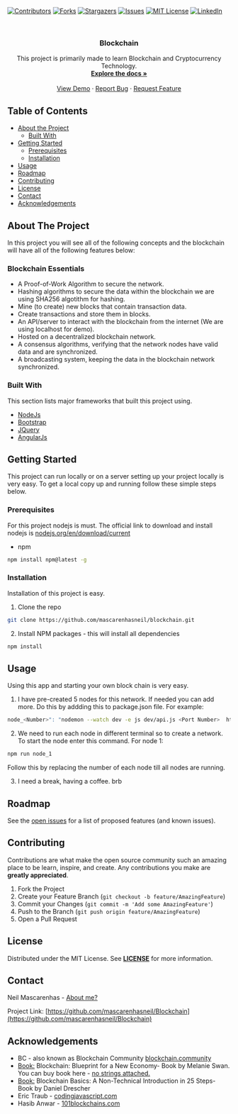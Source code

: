 <!-- PROJECT SHIELDS -->
<!--
*** I'm using markdown "reference style" links for readability.
*** Reference links are enclosed in brackets [ ] instead of parentheses ( ).
*** See the bottom of this document for the declaration of the reference variables
*** for contributors-url, forks-url, etc. This is an optional, concise syntax you may use.
*** https://www.markdownguide.org/basic-syntax/#reference-style-links
-->
[![Contributors][contributors-shield]][contributors-url]
[![Forks][forks-shield]][forks-url]
[![Stargazers][stars-shield]][stars-url]
[![Issues][issues-shield]][issues-url]
[![MIT License][license-shield]][license-url]
[![LinkedIn][linkedin-shield]][linkedin-url]



<!-- PROJECT LOGO -->
<br />
<p align="center">

  <h3 align="center">Blockchain</h3>

  <p align="center">
    This project is primarily made to learn Blockchain and Cryptocurrency Technology. 
    <br />
    <a href="https://github.com/mascarenhasneil/Blockchain/blob/master/Readme.md"><strong>Explore the docs »</strong></a>
    <br />
    <br />
    <a href="https://github.com/mascarenhasneil/Blockchain">View Demo</a>
    ·
    <a href="https://github.com/mascarenhasneil/Blockchain/issues">Report Bug</a>
    ·
    <a href="https://github.com/mascarenhasneil/Blockchain/issues">Request Feature</a>
  </p>
</p>



<!-- TABLE OF CONTENTS -->
## Table of Contents

* [About the Project](#about-the-project)
  * [Built With](#built-with)
* [Getting Started](#getting-started)
  * [Prerequisites](#prerequisites)
  * [Installation](#installation)
* [Usage](#usage)
* [Roadmap](#roadmap)
* [Contributing](#contributing)
* [License](#license)
* [Contact](#contact)
* [Acknowledgements](#acknowledgements)




<!-- ABOUT THE PROJECT -->
## About The Project

In this project you will see all of the following concepts and the blockchain will have all of the following features below:

### Blockchain Essentials

* A Proof-of-Work Algorithm to secure the network.
* Hashing algorithms to secure the data within the blockchain we are using SHA256 algotithm for hashing.
* Mine (to create) new blocks that contain transaction data.
* Create transactions and store them in blocks.
* An API/server to interact with the blockchain from the internet (We are using localhost for demo).
* Hosted on a decentralized blockchain network.
* A consensus algorithms, verifying that the network nodes have valid data and are synchronized.
* A broadcasting system, keeping the data in the blockchain network synchronized.


### Built With
This section lists major frameworks that built this project using. 

* [NodeJs](https://nodejs.org)
* [Bootstrap](https://getbootstrap.com)
* [JQuery](https://jquery.com)
* [AngularJs](https://angularjs.org/)



<!-- GETTING STARTED -->
## Getting Started

This project can run locally or on a server setting up your project locally is very easy.
To get a local copy up and running follow these simple steps below.


### Prerequisites

For this project nodejs is must. The official link to download and install nodejs is [nodejs.org/en/download/current](https://nodejs.org/en/download/current)


* npm
```sh
npm install npm@latest -g
```


### Installation

Installation of this project is easy. 

1. Clone the repo
```sh
git clone https://github.com/mascarenhasneil/blockchain.git
```

2. Install NPM packages - this will install all dependencies 
```sh
npm install
```


<!-- USAGE EXAMPLES -->
## Usage

Using this app and starting your own block chain is very easy.

1. I have pre-created 5 nodes for this network. If needed you can add more. Do this  by addding this to package.json file.
For example:
```sh
node_<Number>": "nodemon --watch dev -e js dev/api.js <Port Number>  http://localhost:<Port Number>"
```

2. We need to run each node in different terminal so to create a network. To start the node enter this command. 
For node 1:
```sh
npm run node_1
```
Follow this by replacing the number of each node till all nodes are running.


3. I need a break, having a coffee. brb





<!-- ROADMAP -->
## Roadmap

See the [open issues](https://github.com/mascarenhasneil/Blockchain/issues) for a list of proposed features (and known issues).



<!-- CONTRIBUTING -->
## Contributing

Contributions are what make the open source community such an amazing place to be learn, inspire, and create. Any contributions you make are **greatly appreciated**.

1. Fork the Project
2. Create your Feature Branch (`git checkout -b feature/AmazingFeature`)
3. Commit your Changes (`git commit -m 'Add some AmazingFeature'`)
4. Push to the Branch (`git push origin feature/AmazingFeature`)
5. Open a Pull Request



<!-- LICENSE -->
## License

Distributed under the MIT License. See **[LICENSE](https://github.com/mascarenhasneil/Blockchain/blob/master/LICENSE)** for more information.



<!-- CONTACT -->
## Contact

Neil Mascarenhas - [About me?](https://about.me/neilmascarenhas)

Project Link: [https://github.com/mascarenhasneil/Blockchain](https://github.com/mascarenhasneil/Blockchain)


<!-- ACKNOWLEDGEMENTS -->
## Acknowledgements
* BC - also known as Blockchain Community [blockchain.community](https://blockchain.community/)
* [Book:](https://g.co/kgs/6bsWDA) Blockchain: Blueprint for a New Economy- Book by Melanie Swan. You can buy book here - [no strings attached.](http://shop.oreilly.com/product/0636920037040.do) 
* [Book:](https://g.co/kgs/auGnMY) Blockchain Basics: A Non-Technical Introduction in 25 Steps- Book by Daniel Drescher
* Eric Traub - [codingjavascript.com](https://codingjavascript.com/)
* Hasib Anwar - [101blockchains.com](https://101blockchains.com/ultimate-blockchain-technology-guide/)





<!-- MARKDOWN LINKS & IMAGES -->
<!-- https://www.markdownguide.org/basic-syntax/#reference-style-links 
https://github.com/mascarenhasneil/Blockchain
-->
[contributors-shield]: https://img.shields.io/github/contributors/mascarenhasneil/Blockchain.svg?style=flat-square
[contributors-url]: https://github.com/mascarenhasneil/Blockchain/graphs/contributors
[forks-shield]: https://img.shields.io/github/forks/mascarenhasneil/Blockchain.svg?style=flat-square
[forks-url]: https://github.com/mascarenhasneil/Blockchain/network/members
[stars-shield]: https://img.shields.io/github/stars/mascarenhasneil/Blockchain.svg?style=flat-square
[stars-url]: https://github.com/mascarenhasneil/Blockchain/stargazers
[issues-shield]: https://img.shields.io/github/issues/mascarenhasneil/Blockchain.svg?style=flat-square
[issues-url]: https://github.com/mascarenhasneil/Blockchain/issues
[license-shield]: https://img.shields.io/github/license/mascarenhasneil/Blockchain.svg?style=flat-square
[license-url]: https://github.com/mascarenhasneil/Blockchain/blob/master/LICENSE
[linkedin-shield]: https://img.shields.io/badge/-LinkedIn-black.svg?style=flat-square&logo=linkedin&colorB=555
[linkedin-url]: https://linkedin.com/in/mascarenhasneil
